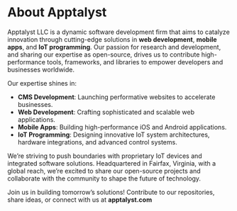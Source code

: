 # About Apptalyst

Apptalyst LLC is a dynamic software development firm that aims to catalyze innovation through cutting-edge solutions in **web development**, **mobile apps**, and **IoT programming**. Our passion for research and development, and sharing our expertise as open-source, drives us to contribute high-performance tools, frameworks, and libraries to empower developers and businesses worldwide.

Our expertise shines in:
- **CMS Development**: Launching performative websites to accelerate businesses.
- **Web Development**: Crafting sophisticated and scalable web applications.
- **Mobile Apps**: Building high-performance iOS and Android applications.
- **IoT Programming**: Designing innovative IoT system architectures, hardware integrations, and advanced control systems.

We’re striving to push boundaries with proprietary IoT devices and integrated software solutions. Headquartered in Fairfax, Virginia, with a global reach, we’re excited to share our open-source projects and collaborate with the community to shape the future of technology.

Join us in building tomorrow’s solutions! Contribute to our repositories, share ideas, or connect with us at **apptalyst.com**
